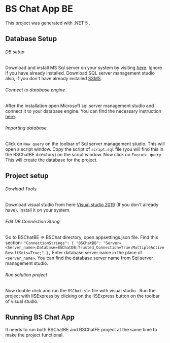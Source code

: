# BS Chat App BE

This project was generated with .NET 5 .

## Database Setup

###### DB setup
Download and install MS Sql server on your system by visiting [here](https://www.microsoft.com/en-us/sql-server/sql-server-downloads). Ignore if you have already installed. Download SQL server management studio also, if you don't have already installed [SSMS](https://docs.microsoft.com/en-us/sql/ssms/download-sql-server-management-studio-ssms?view=sql-server-ver15).

###### Connect to database engine
After the installation open Microsoft sql server management studio and connect it to your database engine. You can find the necessary instruction [here](https://docs.microsoft.com/en-us/sql/relational-databases/lesson-1-connecting-to-the-database-engine?view=sql-server-ver15).

###### Importing database
Click on `New query` on the toolbar of Sql server management studio. This will open a script window. Copy the script of `script.sql` file (you will find this in the BSChatBE directory) on the script window. Now click on `Execute query`. This will create the database for the project.

## Project setup

###### Dowload Tools
Download visual studio from here [Visual studio 2019](https://visualstudio.microsoft.com/downloads/) (If you don't already have). Install it on your system.

###### Edit DB Connection String
Go to BSChatBE => BSChat directory, open appsettings.json file.
Find this section- 
`"ConnectionStrings": {
    "BSChatDB": "Server=<Server_name>;Database=BSChatDB;Trusted_Connection=True;MultipleActiveResultSets=True;"
  },`
 Enter database server name in the place of `<server_name>`.
 You can find the database server name from Sql server management studio.

###### Run solution project
Now double click and run the `BSChat.sln` file with visual studio . Run the project with IISExpress by clicking on the IISExpress button on the toolbar of visual studio.


## Running BS Chat App

It needs to run both BSChatBE and BSChatFE project at the same time to make the project functional.
